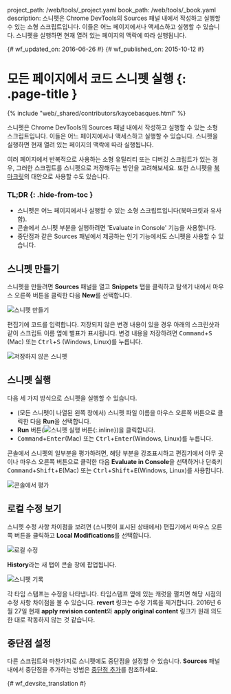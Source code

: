 project_path: /web/tools/_project.yaml
book_path: /web/tools/_book.yaml
description: 스니펫은 Chrome DevTools의 Sources 패널 내에서 작성하고 실행할 수 있는 소형 스크립트입니다. 이들은 어느 페이지에서나 액세스하고 실행할 수 있습니다. 스니펫을 실행하면 현재 열려 있는 페이지의 맥락에 따라 실행됩니다.

{# wf_updated_on: 2016-06-26 #}
{# wf_published_on: 2015-10-12 #}

# 모든 페이지에서 코드 스니펫 실행 {: .page-title }

{% include "web/_shared/contributors/kaycebasques.html" %}

스니펫은 Chrome DevTools의 Sources 패널 내에서 작성하고 실행할 
수 있는 소형 스크립트입니다. 이들은 어느 페이지에서나 
액세스하고 실행할 수 있습니다. 스니펫을 실행하면 현재 열려 있는 페이지의 맥락에 
따라 실행됩니다.

여러 페이지에서 반복적으로 사용하는 소형 유틸리티 또는 디버깅 스크립트가 있는 경우, 
그러한 스크립트를 스니펫으로 저장해두는 방안을 고려해보세요.
또한 스니펫을 
[북마크릿](https://en.wikipedia.org/wiki/Bookmarklet)의 대안으로 사용할 수도 있습니다.


### TL;DR {: .hide-from-toc }
- 스니펫은 어느 페이지에서나 실행할 수 있는 소형 스크립트입니다(북마크릿과 유사함).
- 콘솔에서 스니펫 부분을 실행하려면 'Evaluate in Console' 기능을 사용합니다.
- 중단점과 같은 Sources 패널에서 제공하는 인기 기능에서도 스니펫을 사용할 수 있습니다.


## 스니펫 만들기

스니펫을 만들려면 **Sources** 패널을 열고 **Snippets** 탭을 클릭하고
탐색기 내에서 마우스 오른쪽 버튼을 클릭한 다음 **New**를 선택합니다.

![스니펫 만들기](images/create-snippet.png)

편집기에 코드를 입력합니다. 저장되지 않은 변경 내용이 있을 경우
아래의 스크린샷과 같이 스크립트 이름 옆에 별표가 표시됩니다.
변경 내용을 저장하려면 <kbd>Command</kbd>+<kbd>S</kbd> (Mac) 또는 <kbd>Ctrl</kbd>+<kbd>S</kbd>
(Windows, Linux)를 누릅니다. 

![저장하지 않은 스니펫](images/unsaved-snippet.png)

## 스니펫 실행

다음 세 가지 방식으로 스니펫을 실행할 수 있습니다. 

* (모든 스니펫이 나열된 왼쪽 창에서) 스니펫 파일 이름을
 마우스 오른쪽 버튼으로 클릭한 다음 **Run**을 선택합니다.
* **Run** 버튼(![스니펫 실행 
  버튼](images/run.png){:.inline})을 클릭합니다.
* <kbd>Command</kbd>+<kbd>Enter</kbd>(Mac) 또는 
  <kbd>Ctrl</kbd>+<kbd>Enter</kbd>(Windows, Linux)를 누릅니다.

콘솔에서 스니펫의 일부분을 평가하려면, 해당 부분을 
강조표시하고 편집기에서 아무 곳이나 마우스 오른쪽 버튼으로 클릭한 다음 
**Evaluate in Console**을 선택하거나 단축키 
<kbd>Command</kbd>+<kbd>Shift</kbd>+<kbd>E</kbd>(Mac) 또는
<kbd>Ctrl</kbd>+<kbd>Shift</kbd>+<kbd>E</kbd>(Windows, Linux)를 사용합니다.

![콘솔에서 평가](images/evaluate-in-console.png)

## 로컬 수정 보기

<!-- TODO apply revision content doesn't really work... -->

스니펫 수정 사항 차이점을 보려면 (스니펫이 표시된 상태에서) 
편집기에서 마우스 오른쪽 버튼을 클릭하고 **Local Modifications**를 선택합니다.

![로컬 수정](images/local-modifications.png)

**History**라는 새 탭이 콘솔 창에 팝업됩니다.

![스니펫 기록](images/snippet-history.png)

각 타임 스탬프는 수정을 나타냅니다. 타임스탬프 옆에 있는 캐럿을 펼치면
 해당 시점의 수정 사항 차이점을 볼 수 있습니다. 
**revert** 링크는 수정 기록을 제거합니다. 2016년 6월 27일 현재
**apply revision content**와 **apply original content** 링크가
원래 의도한 대로 작동하지 않는 것 같습니다.

## 중단점 설정

다른 스크립트와 마찬가지로 스니펫에도 중단점을 설정할 수 있습니다. **Sources**
패널 내에서 중단점을 추가하는 방법은
[중단점 추가](/web/tools/chrome-devtools/debug/breakpoints/add-breakpoints)를 참조하세요.


{# wf_devsite_translation #}

